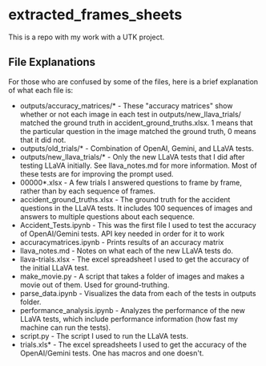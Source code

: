 # extracted_frames_sheets

This is a repo with my work with a UTK project.

## File Explanations

For those who are confused by some of the files, here is a brief explanation of what each file is:

- outputs/accuracy_matrices/* - These "accuracy matrices" show whether or not each image in each test in outputs/new_llava_trials/ matched the ground truth in accident_ground_truths.xlsx. 1 means that the particular question in the image matched the ground truth, 0 means that it did not.
- outputs/old_trials/* - Combination of OpenAI, Gemini, and LLaVA tests.
- outputs/new_llava_trials/* - Only the new LLaVA tests that I did after testing LLaVA initially. See llava_notes.md for more information. Most of these tests are for improving the prompt used.
- 00000*.xlsx - A few trials I answered questions to frame by frame, rather than by each sequence of frames.
- accident_ground_truths.xlsx - The ground truth for the accident questions in the LLaVA tests. It includes 100 sequences of images and answers to multiple questions about each sequence.
- Accident_Tests.ipynb - This was the first file I used to test the accuracy of OpenAI/Gemini tests. API key needed in order for it to work
- accuracymatrices.ipynb - Prints results of an accuracy matrix
- llava_notes.md - Notes on what each of the new LLaVA tests do.
- llava-trials.xlsx - The excel spreadsheet I used to get the accuracy of the initial LLaVA test.
- make_movie.py - A script that takes a folder of images and makes a movie out of them. Used for ground-truthing.
- parse_data.ipynb - Visualizes the data from each of the tests in outputs folder.
- performance_analysis.ipynb - Analyzes the performance of the new LLaVA tests, which include performance information (how fast my machine can run the tests).
- script.py - The script I used to run the LLaVA tests.
- trials.xls* - The excel spreadsheets I used to get the accuracy of the OpenAI/Gemini tests. One has macros and one doesn't.
